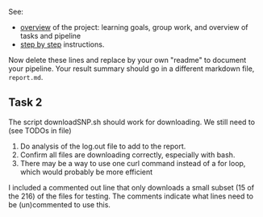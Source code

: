 See:
- [overview](overview.md) of the project: learning goals,
  group work, and overview of tasks and pipeline
- [step by step](stepsinstructions.md) instructions.

Now delete these lines and replace by your own "readme"
to document your pipeline.
Your result summary should go in a different markdown file,
`report.md`.

## Task 2
The script downloadSNP.sh should work for downloading. We still need to (see TODOs in file)
1. Do analysis of the log.out file to add to the report.
2. Confirm all files are downloading correctly, especially with bash.
3. There may be a way to use one curl command instead of a for loop, which would probably be more efficient

I included a commented out line that only downloads a small subset (15 of the 216) of the files for testing. The comments indicate what lines need to be (un)commented to use this.
